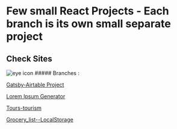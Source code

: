 # Few small React Projects - Each branch is its own small separate project

## Check Sites
<img src="https://cdn3.iconfinder.com/data/icons/web-pages-5/48/19-512.png" alt="eye icon" />
##### Branches :


[Gatsby-Airtable Project](https://gatsby-airtable-design-project.netlify.app/)

[Lorem Ipsum Generator](https://generate-lorem.tenzin.eu/)

[Tours-tourism](https://tenzind12.github.io/Tours-react/)

[Grocery_list--LocalStorage](https://todo.tenzin.eu/)
